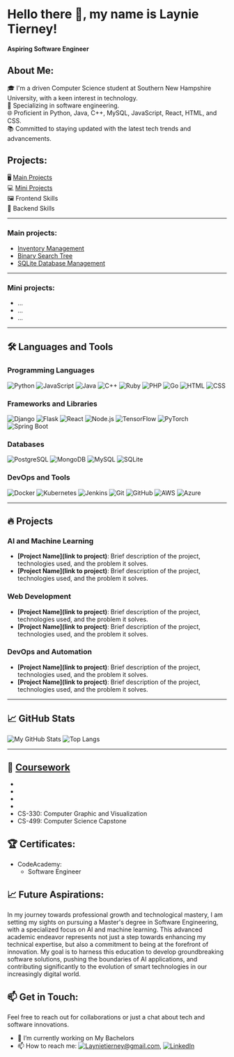 # Hello there 👋, my name is Laynie Tierney!
#### Aspiring Software Engineer

## About Me:
🎓 I'm a driven Computer Science student at Southern New Hampshire University, with a keen interest in technology.\
💼 Specializing in software engineering.\
🌐 Proficient in Python, Java, C++, MySQL, JavaScript, React, HTML, and CSS.\
📚 Committed to staying updated with the latest tech trends and advancements.

## Projects:
🖥 [Main Projects](https://github.com/lvtierne/mainprojects) \
💻 [Mini Projects](https://github.com/lvtierne/miniprojects) \
🖼 Frontend Skills \
🔌 Backend Skills 

_______________________________________________
### **Main projects:**
  - [Inventory Management](https://github.com/lvtierne/mainprojects/blob/main/Enhanced%20Projects/SQLite%20Database%20Management%20Project.zip) 
  - [Binary Search Tree](https://github.com/lvtierne/mainprojects/blob/main/Enhanced%20Projects/BTS%20(Enhanced).zip)
  - [SQLite Database Management](https://github.com/lvtierne/mainprojects/blob/main/Enhanced%20Projects/SQLite%20Database%20Management%20Project.zip)
_______________________________________________
### **Mini projects:**
- ...
- ...
- ...

_______________________________________________
## 🛠️ Languages and Tools
### Programming Languages
![Python](https://img.shields.io/badge/-Python-3776AB?style=flat&logo=python&logoColor=white)
![JavaScript](https://img.shields.io/badge/-JavaScript-F7DF1E?style=flat&logo=javascript&logoColor=black)
![Java](https://img.shields.io/badge/-Java-007396?style=flat&logo=java&logoColor=white)
![C++](https://img.shields.io/badge/-C++-00599C?style=flat&logo=c%2B%2B&logoColor=white)
![Ruby](https://img.shields.io/badge/-Ruby-CC342D?style=flat&logo=ruby&logoColor=white)
![PHP](https://img.shields.io/badge/-PHP-777BB4?style=flat&logo=php&logoColor=white)
![Go](https://img.shields.io/badge/-Go-00ADD8?style=flat&logo=go&logoColor=white)
![HTML](https://img.shields.io/badge/-HTML-E34F26?style=flat&logo=html5&logoColor=white)
![CSS](https://img.shields.io/badge/-CSS-1572B6?style=flat&logo=css3&logoColor=white)

### Frameworks and Libraries
![Django](https://img.shields.io/badge/-Django-092E20?style=flat&logo=django&logoColor=white)
![Flask](https://img.shields.io/badge/-Flask-000000?style=flat&logo=flask&logoColor=white)
![React](https://img.shields.io/badge/-React-61DAFB?style=flat&logo=react&logoColor=black)
![Node.js](https://img.shields.io/badge/-Node.js-339933?style=flat&logo=nodedotjs&logoColor=white)
![TensorFlow](https://img.shields.io/badge/-TensorFlow-FF6F00?style=flat&logo=tensorflow&logoColor=white)
![PyTorch](https://img.shields.io/badge/-PyTorch-EE4C2C?style=flat&logo=pytorch&logoColor=white)
![Spring Boot](https://img.shields.io/badge/-Spring%20Boot-6DB33F?style=flat&logo=spring-boot&logoColor=white)

### Databases
![PostgreSQL](https://img.shields.io/badge/-PostgreSQL-336791?style=flat&logo=postgresql&logoColor=white)
![MongoDB](https://img.shields.io/badge/-MongoDB-47A248?style=flat&logo=mongodb&logoColor=white)
![MySQL](https://img.shields.io/badge/-MySQL-4479A1?style=flat&logo=mysql&logoColor=white)
![SQLite](https://img.shields.io/badge/-SQLite-003B57?style=flat&logo=sqlite&logoColor=white)

### DevOps and Tools
![Docker](https://img.shields.io/badge/-Docker-2496ED?style=flat&logo=docker&logoColor=white)
![Kubernetes](https://img.shields.io/badge/-Kubernetes-326CE5?style=flat&logo=kubernetes&logoColor=white)
![Jenkins](https://img.shields.io/badge/-Jenkins-D24939?style=flat&logo=jenkins&logoColor=white)
![Git](https://img.shields.io/badge/-Git-F05032?style=flat&logo=git&logoColor=white)
![GitHub](https://img.shields.io/badge/-GitHub-181717?style=flat&logo=github&logoColor=white)
![AWS](https://img.shields.io/badge/-AWS-232F3E?style=flat&logo=amazon-aws&logoColor=white)
![Azure](https://img.shields.io/badge/-Azure-0078D4?style=flat&logo=microsoft-azure&logoColor=white)

_______________________________________________
## 🔥 Projects
### AI and Machine Learning
- **[Project Name](link to project)**: Brief description of the project, technologies used, and the problem it solves.
- **[Project Name](link to project)**: Brief description of the project, technologies used, and the problem it solves.

### Web Development
- **[Project Name](link to project)**: Brief description of the project, technologies used, and the problem it solves.
- **[Project Name](link to project)**: Brief description of the project, technologies used, and the problem it solves.

### DevOps and Automation
- **[Project Name](link to project)**: Brief description of the project, technologies used, and the problem it solves.
- **[Project Name](link to project)**: Brief description of the project, technologies used, and the problem it solves.
  
_______________________________________________
## 📈 GitHub Stats
![My GitHub Stats](https://github-readme-stats.vercel.app/api?username=lvtierne&show_icons=true&theme=radical)
![Top Langs](https://github-readme-stats.vercel.app/api/top-langs/?username=lvtierne&layout=compact&theme=radical)

_______________________________________________
## 🌟 [Coursework](https://github.com/lvtierne/coursework) 
-
-
-
-
- CS-330: Computer Graphic and Visualization
- CS-499: Computer Science Capstone

## 🏆 Certificates:
- CodeAcademy:
  - Software Engineer

## 📈 Future Aspirations:
In my journey towards professional growth and technological mastery, I am setting my sights on pursuing a Master's degree in Software Engineering, with a specialized focus on AI and machine learning. This advanced academic endeavor represents not just a step towards enhancing my technical expertise, but also a commitment to being at the forefront of innovation. My goal is to harness this education to develop groundbreaking software solutions, pushing the boundaries of AI applications, and contributing significantly to the evolution of smart technologies in our increasingly digital world.
    
## 📫 Get in Touch:
Feel free to reach out for collaborations or just a chat about tech and software innovations.
- 🔭 I’m currently working on My Bachelors 
- 📫 How to reach me: [![Laynietierney@gmail.com](https://img.shields.io/badge/-Email-D14836?style=flat&logo=gmail&logoColor=white)](mailto:Laynietierney@gmail.com), [![LinkedIn](https://img.shields.io/badge/-LinkedIn-0077B5?style=flat&logo=linkedin&logoColor=white)](https://www.linkedin.com/in/laynie-tierney-9b847a280?utm_source=share&utm_campaign=share_via&utm_content=profile&utm_medium=ios_app![image](https://github.com/lvtierne/lvtierne/assets/136281319/63d66a1f-1dff-4da1-87da-89389da638be)
)

<!---
lvtierne/lvtierne is a ✨ special ✨ repository because its `README.md` (this file) appears on your GitHub profile.
You can click the Preview link to take a look at your changes.
--->

